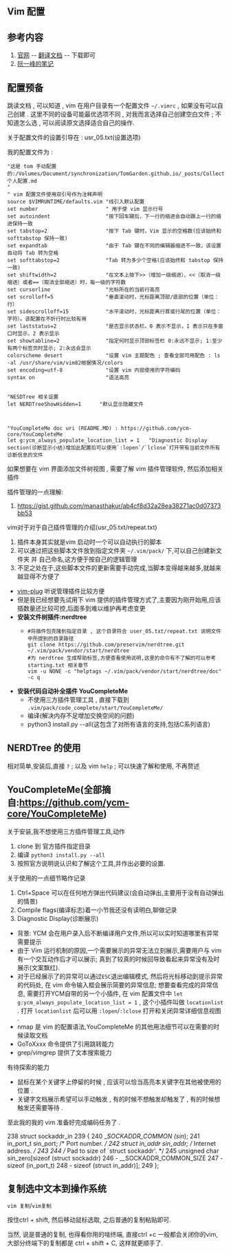 ## Vim 配置



## 参考内容
1. [官网](https://www.vim.org/) -- [翻译文档](https://www.vim.org/translations.php) -- 下载即可
2. [阮一峰的笔记](https://www.ruanyifeng.com/blog/2018/09/vimrc.html)

## 配置预备
跳读文档 , 可以知道 , vim 在用户目录有一个配置文件 `~/.vimrc` , 如果没有可以自己创建 . 
这里不同的设备可能最优选项不同 , 对我而言选择自己创建空白文件 ; 不知道怎么选 , 可以阅读原文选择适合自己的操作.

关于配置文件的设置引导在 : usr_05.txt(设置选项)



我的配置文件为 :
```vimrc
"这是 tom 手动配置的:/Volumes/Document/synchronization/TomGarden.github.io/_posts/Collections/Software/Editor/VIM个人配置.md
"
" vim 配置文件使用双引号作为注释声明
source $VIMRUNTIME/defaults.vim "线引入默认配置
set number                      " 用于使 vim 显示行号
set autoindent                  "按下回车键后，下一行的缩进会自动跟上一行的缩进保持一致
set tabstop=2                   "按下 Tab 键时，Vim 显示的空格数(应该始终和 softtabstop 保持一致)
set expandtab                   "由于 Tab 键在不同的编辑器缩进不一致，该设置自动将 Tab 转为空格
set softtabstop=2               "Tab 转为多少个空格(应该始终和 tabstop 保持一致)
set shiftwidth=2                "在文本上按下>>（增加一级缩进）、<<（取消一级缩进）或者==（取消全部缩进）时，每一级的字符数
set cursorline                  "光标所在的当前行高亮
set scrolloff=5                 "垂直滚动时，光标距离顶部/底部的位置（单位：行）
set sidescrolloff=15            "水平滚动时，光标距离行首或行尾的位置（单位：字符）。该配置在不折行时比较有用
set laststatus=2                "是否显示状态栏。0 表示不显示，1 表示只在多窗口时显示，2 表示显示
set showtabline=2               "指定何时显示顶部标签栏 0:永远不显示; 1:至少有两个标签页时显示; 2:永远会显示
colorscheme desert              "设置 vim 主题配色 ; 查看全部可用配色 : ls -al /usr/share/vim/vim82根据情况/colors
set encoding=utf-8              "设置 vim 内部使用的字符编码
syntax on                       "语法高亮    


"NESDTree 相关设置
let NERDTreeShowHidden=1      "默认显示隐藏文件



"YouCompleteMe doc uri (README.MD) : https://github.com/ycm-core/YouCompleteMe
let g:ycm_always_populate_location_list = 1   "Diagnostic Display section(诊断显示小结)增加此配置后可以使用`:lopen`/`lclose`打开带有当前文件所有诊断信息的文件
```

如果想要在 vim 界面添加文件树视图 , 需要了解 vim 插件管理软件, 然后添加相关插件

插件管理的一点理解:
1. https://gist.github.com/manasthakur/ab4cf8d32a28ea38271ac0d07373bb53

vim对于对于自己插件管理的介绍(usr_05.txt/repeat.txt) 
1. 插件本身其实就是vim 启动时一个可以自动执行的脚本
2. 可以通过把这些脚本文件放到指定文件夹 `~/.vim/pack/` 下,可以自己创建新文件夹 并 自己命名,这方便于按自己的逻辑管理
3. 不足之处在于,这些脚本文件的更新需要手动完成,当脚本变得越来越多,就越来越显得不方便了
  * [vim-plug](https://github.com/junegunn/vim-plug) 听说管理插件比较方便
  * 但是我已经想要先试用下 vim 提供的插件管理方式了,主要因为刚开始用,应该插数量还比较可控,后面多到难以维护再考虑变更
  * **安装文件树插件:nerdtree**
    * ```
      #将插件包克隆到指定目录 , 这个目录符合 user_05.txt/repeat.txt 说明文件中所提到的目录路径
      git clone https://github.com/preservim/nerdtree.git ~/.vim/pack/vendor/start/nerdtree
      #为 nerdtree 生成帮助标签,方便查看使用说明,这里的命令有不了解的可以参考 starting.txt 相关章节
      vim -u NONE -c "helptags ~/.vim/pack/vendor/start/nerdtree/doc" -c q
      ```
  * **安装代码自动补全插件 YouCompleteMe**
    * 不使用三方插件管理工具 , 直接下载到 `.vim/pack/code_complete/start/YouCompleteMe/` 
    * 编译(解决内存不足增加交换空间的问题)
    * python3 install.py --all(这包含了对所有语言的支持,包括C系列语言)


## NERDTree 的使用
相对简单,安装后,直接 `?` ; 以及 vim `help` ; 可以快速了解和使用, 不再赘述




## YouCompleteMe(全部摘自:https://github.com/ycm-core/YouCompleteMe)
关于安装,我不想使用三方插件管理工具,动作
1. clone 到 官方插件指定目录
2. 编译 `python3 install.py --all`
3. 按照官方说明说认识和了解这个工具,并作出必要的设置.

关于使用的一点细节略作记录
1. Ctrl+Space 可以在任何地方弹出代码建议(会自动弹出,主要用于没有自动弹出的情景)
2. Compile flags(编译标志)着一小节我还没有读明白,聊做记录
3. Diagnostic Display(诊断展示) 
  * 背景: YCM 会在用户录入后不断编译用户文件,所以可以实时知道哪里有异常需要提示
  * 由于 Vim 运行机制的原因,一个需要展示的异常无法立刻展示,需要用户与 vim 有一个交互动作后才可以展示; 真到了较真的时候回导致看起来异常没有及时展示(文案飘红). 
  * 对于已经展示了的异常可以通过`ESC`退出编辑模式, 然后将光标移动到提示异常的代码处, 在 vim 命令输入框会展示简要的异常信息; 想要查看完成的异常信息, 需要打开YCM自带的另一个小插件, 在 vim 配置文件中 `let g:ycm_always_populate_location_list = 1` , 这个小插件叫做 `locationlist` . 打开 `locationlist` 后可以用 `:lopen`/`:lclose` 打开和关闭异常详细信息视图 . 
  * nmap 是 vim 的配置语法,YouCompleteMe 的其他用法细节可以在需要的时候读取文档
  * GoToXxxx 命令提供了引用跳转能力
  * grep/vimgrep 提供了文本搜索能力

有待探索的能力
* 鼠标在某个关键字上停留的时候 , 应该可以恰当高亮本关键字在其他被使用的位置 . 
* 关键字文档展示希望可以手动触发 , 有的时候不想触发却触发了 , 有的时候想触发还需要等待 .


至此我的我的 vim 准备好完成编码任务了 . 


238 struct sockaddr_in
239   {
240     __SOCKADDR_COMMON (sin_);
241     in_port_t sin_port;     /* Port number.  */
242     struct in_addr sin_addr;    /* Internet address.  */
243
244     /* Pad to size of `struct sockaddr'.  */
245     unsigned char sin_zero[sizeof (struct sockaddr)
246          - __SOCKADDR_COMMON_SIZE
247          - sizeof (in_port_t)
248          - sizeof (struct in_addr)];
249   };



## 复制选中文本到操作系统
`vim 复制`/`vim复制`

按住ctrl + shift, 然后移动鼠标选取, 之后普通的复制粘贴即可.

当然, 说是普通的复制, 也得看你用的啥终端, 直接ctrl +c 一般都会关闭你的vim, 大部分终端下的复制都是 ctrl + shift + C, 这样就更顺手了.














